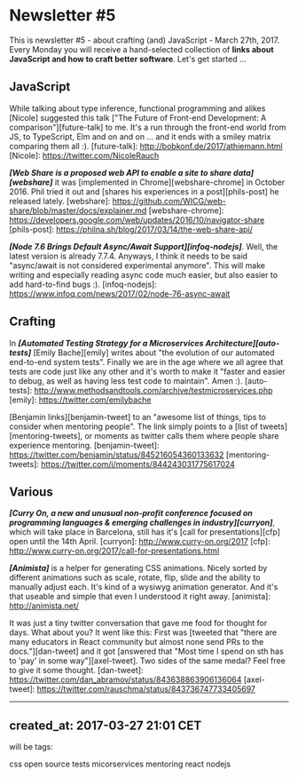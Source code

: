 # Newsletter #5

This is newsletter #5 - about crafting (and) JavaScript - March 27th, 2017. Every Monday you will receive a hand-selected collection of **links about JavaScript and how to craft better software**. Let's get started ...

## JavaScript

While talking about type inference, functional programming and alikes [Nicole] suggested this talk ["The Future of Front-end Development: A comparison"][future-talk] to me. It's a run through the front-end world from JS, to TypeScript, Elm and on and on ... and it ends with a smiley matrix comparing them all :).
[future-talk]: http://bobkonf.de/2017/athiemann.html
[Nicole]: https://twitter.com/NicoleRauch

***[Web Share is a proposed web API to enable a site to share data][webshare]*** it was [implemented in Chrome][webshare-chrome] in October 2016. Phil tried it out and [shares his experiences in a post][phils-post] he released lately.
[webshare]: https://github.com/WICG/web-share/blob/master/docs/explainer.md
[webshare-chrome]: https://developers.google.com/web/updates/2016/10/navigator-share
[phils-post]: https://philna.sh/blog/2017/03/14/the-web-share-api/

***[Node 7.6 Brings Default Async/Await Support][infoq-nodejs]***. Well, the latest version is already 7.7.4. Anyways, I think it needs to be said "async/await is not considered experimental anymore". This will make writing and especially reading async code much easier, but also easier to add hard-to-find bugs :).
[infoq-nodejs]: https://www.infoq.com/news/2017/02/node-76-async-await

## Crafting

In ***[Automated Testing Strategy for a Microservices Architecture][auto-tests]*** [Emily Bache][emily] writes about "the evolution of our automated end-to-end system tests". Finally we are in the age where we all agree that tests are code just like any other and it's worth to make it "faster and easier to debug, as well as having less test code to maintain". Amen :).
[auto-tests]: http://www.methodsandtools.com/archive/testmicroservices.php
[emily]: https://twitter.com/emilybache

[Benjamin links][benjamin-tweet] to an "awesome list of things, tips to consider when mentoring people". The link simply points to a [list of tweets][mentoring-tweets], or moments as twitter calls them where people share experience mentoring.
[benjamin-tweet]: https://twitter.com/benjamin/status/845216054360133632
[mentoring-tweets]: https://twitter.com/i/moments/844243031775617024

## Various

***[Curry On, a new and unusual non-profit conference focused on programming languages & emerging challenges in industry][curryon]***, which will take place in Barcelona, still has it's [call for presentations][cfp] open until the 14th April.
[curryon]: http://www.curry-on.org/2017
[cfp]: http://www.curry-on.org/2017/call-for-presentations.html

***[Animista]*** is a helper for generating CSS animations. Nicely sorted by different animations such as scale, rotate, flip, slide and the ability to manually adjust each. It's kind of a wysiwyg animation generator. And it's that useable and simple that even I understood it right away.
[animista]: http://animista.net/

It was just a tiny twitter conversation that gave me food for thought for days. What about you? It went like this: First was [tweeted that "there are many educators in React community but almost none send PRs to the docs."][dan-tweet] and it got [answered that "Most time I spend on sth has to 'pay' in some way"][axel-tweet]. Two sides of the same medal? Feel free to give it some thought.
[dan-tweet]: https://twitter.com/dan_abramov/status/843638863906136064
[axel-tweet]: https://twitter.com/rauschma/status/843736747733405697

---
created_at: 2017-03-27 21:01 CET
---
will be tags:

css
open source
tests
micorservices
mentoring
react
nodejs
